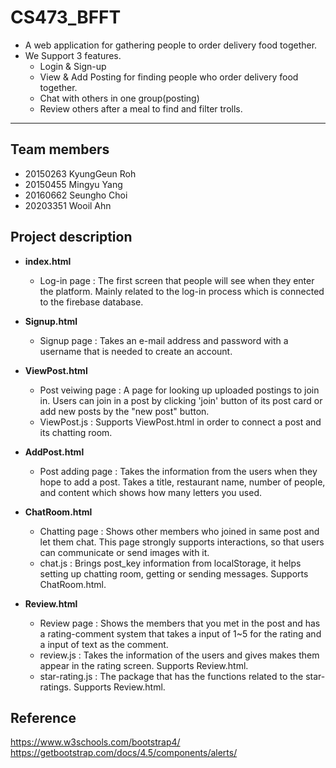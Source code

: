 # CS473_BFFT
- A web application for gathering people to order delivery food together.
- We Support 3 features.
  - Login & Sign-up
  - View & Add Posting for finding people who order delivery food together.
  - Chat with others in one group(posting)
  - Review others after a meal to find and filter trolls.
------------------------------------------
## Team members  
- 20150263 KyungGeun Roh  
- 20150455 Mingyu Yang  
- 20160662 Seungho Choi  
- 20203351 Wooil Ahn  

## Project description
- **index.html**
  - Log-in page : The first screen that people will see when they enter the platform. Mainly related to the log-in process which is connected to the firebase database.

- **Signup.html**
  - Signup page : Takes an e-mail address and password with a username that is needed to create an account.

- **ViewPost.html**
  - Post veiwing page : A page for looking up uploaded postings to join in. Users can join in a post by clicking 'join' button of its post card or add new posts by the "new post" button.
  - ViewPost.js : Supports ViewPost.html in order to connect a post and its chatting room.

- **AddPost.html**
  - Post adding page : Takes the information from the users when they hope to add a post. Takes a title, restaurant name, number of people, and content which shows how many letters you used.

- **ChatRoom.html**
  - Chatting page : Shows other members who joined in same post and let them chat. This page strongly supports interactions, so that users can communicate or send images with it.
  - chat.js : Brings post_key information from localStorage, it helps setting up chatting room, getting or sending messages. Supports ChatRoom.html.

- **Review.html**
  - Review page : Shows the members that you met in the post and has a rating-comment system that takes a input of 1~5 for the rating and a input of text as the comment.
  - review.js : Takes the information of the users and gives makes them appear in the rating screen. Supports Review.html.
  - star-rating.js : The package that has the functions related to the star-ratings. Supports Review.html.


## Reference
https://www.w3schools.com/bootstrap4/  
https://getbootstrap.com/docs/4.5/components/alerts/
